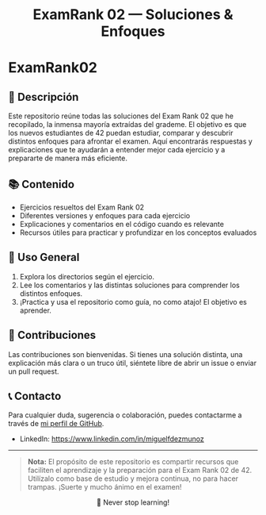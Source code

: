<h1 align="center">ExamRank 02 — Soluciones & Enfoques</h1>

# ExamRank02

## 📝 Descripción
Este repositorio reúne todas las soluciones del Exam Rank 02 que he recopilado, la inmensa mayoría extraídas del grademe. El objetivo es que los nuevos estudiantes de 42 puedan estudiar, comparar y descubrir distintos enfoques para afrontar el examen. Aquí encontrarás respuestas y explicaciones que te ayudarán a entender mejor cada ejercicio y a prepararte de manera más eficiente.

## 📚 Contenido

- Ejercicios resueltos del Exam Rank 02
- Diferentes versiones y enfoques para cada ejercicio
- Explicaciones y comentarios en el código cuando es relevante
- Recursos útiles para practicar y profundizar en los conceptos evaluados

## 🚀 Uso General

1. Explora los directorios según el ejercicio.
2. Lee los comentarios y las distintas soluciones para comprender los distintos enfoques.
3. ¡Practica y usa el repositorio como guía, no como atajo! El objetivo es aprender.

## 🤝 Contribuciones

Las contribuciones son bienvenidas. Si tienes una solución distinta, una explicación más clara o un truco útil, siéntete libre de abrir un issue o enviar un pull request.

## 📞 Contacto

Para cualquier duda, sugerencia o colaboración, puedes contactarme a través de [mi perfil de GitHub](https://github.com/miguelfdez03).

- LinkedIn: https://www.linkedin.com/in/miguelfdezmunoz

---

> **Nota:** El propósito de este repositorio es compartir recursos que faciliten el aprendizaje y la preparación para el Exam Rank 02 de 42. Utilízalo como base de estudio y mejora continua, no para hacer trampas. ¡Suerte y mucho ánimo en el examen!

<p align="center">🚀 Never stop learning!</p>

